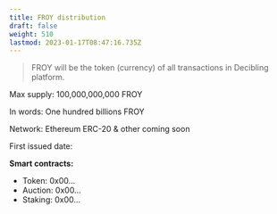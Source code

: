```yaml
---
title: FROY distribution
draft: false
weight: 510
lastmod: 2023-01-17T08:47:16.735Z
---
```

> FROY will be the token (currency) of all transactions in Decibling platform.

Max supply: 			100,000,000,000 FROY

In words:			One hundred billions FROY

Network:			Ethereum ERC-20 & other coming soon

First issued date:

**Smart contracts:**
* Token: 0x00...
* Auction: 0x00...
* Staking: 0x00...
